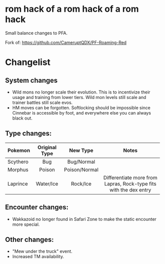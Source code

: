 # rom hack of a rom hack of a rom hack
Small balance changes to PFA.

Fork of: https://github.com/CameruptQDX/PF-Roaming-Red

# Changelist

## System changes

- Wild mons no longer scale their evolution. This is to incentivize their usage and training from lower tiers. Wild mon levels still scale and trainer battles still scale evos.
- HM moves can be forgotten. Softlocking should be impossible since Cinnebar is accessible by foot, and everywhere else you can always black out.

## Type changes:

| Pokemon   | Original Type |  New Type | Notes |
|----------|:-------------:|:------:|:------:|
| Scythero | Bug | Bug/Normal |  |
| Morphus |  Poison |  Poison/Normal |  |
| Laprince | Water/Ice | Rock/Ice | Differentiate more from Lapras, Rock-type fits with the dex entry |


## Encounter changes:

- Wakkazoid no longer found in Safari Zone to make the static encounter more special.

## Other changes:

- "Mew under the truck" event.
- Increased TM availability.
